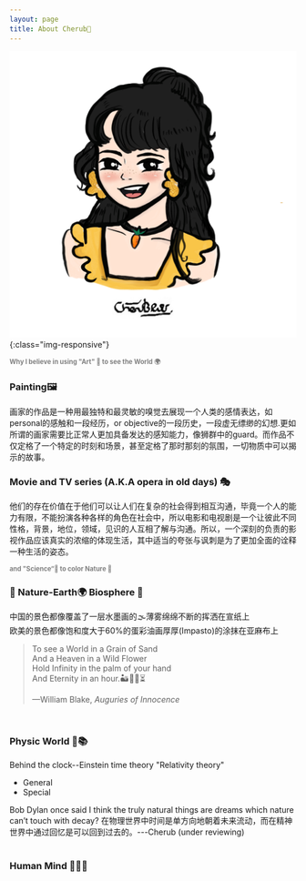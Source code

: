 ```yaml
---
layout: page
title: About Cherub🥕
---
```


![cherub](/illustrations/cherub.png){:class="img-responsive"}
<p style="text-align:left;color:gray;font-size:80%;">
<strong>Why I believe in using "Art" 🎨 to see the World 🌍</strong> <br>

### Painting🖼️<br>
画家的作品是一种用最独特和最灵敏的嗅觉去展现一个人类的感情表达，如personal的感触和一段经历，or objective的一段历史，一段虚无缥缈的幻想.更如所谓的画家需要比正常人更加具备发达的感知能力，像狮群中的guard。而作品不仅定格了一个特定的时刻和场景，甚至定格了那时那刻的氛围，一切物质中可以揭示的故事。<br>
### Movie and TV series (A.K.A opera in old days) 🎭<br>
他们的存在价值在于他们可以让人们在复杂的社会得到相互沟通，毕竟一个人的能力有限，不能扮演各种各样的角色在社会中，所以电影和电视剧是一个让彼此不同性格，背景，地位，领域，见识的人互相了解与沟通。所以，一个深刻的负责的影视作品应该真实的浓缩的体现生活，其中适当的夸张与讽刺是为了更加全面的诠释一种生活的姿态。<br>
</p>
<p style="text-align:left;color:gray;font-size:80%;">
<strong>and "Science“🧬 to color Nature 🌌 </strong><br>

### 🌄 Nature-Earth🌍 Biosphere 🌊<br>
中国的景色都像覆盖了一层水墨画的🌫️薄雾绵绵不断的挥洒在宣纸上<br>
欧美的景色都像饱和度大于60%的蛋彩油画厚厚(Impasto)的涂抹在亚麻布上<br>
<blockquote cite="https://www.poetryfoundation.org/poems/43650/auguries-of-innocence">
  <p>To see a World in a Grain of Sand <br>
  And a Heaven in a Wild Flower<br>
  Hold Infinity in the palm of your hand<br>
  And Eternity in an hour.🏜️🌻🪬⏳<br>
  </p>
  <footer>—William Blake, <cite>Auguries of Innocence</cite></footer>
</blockquote><br>

### Physic World 🌠📚 <br>
Behind the clock--Einstein time theory "Relativity theory" <br>

* General<br> 
* Special<br>  

<div class="message"> 
Bob Dylan once said I think the truly natural things are dreams which nature can’t touch with decay?
在物理世界中时间是单方向地朝着未来流动，而在精神世界中通过回忆是可以回到过去的。---Cherub (under reviewing)</div><br>

### Human Mind 🧠💭🤯<br>

